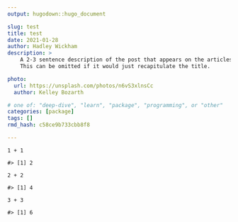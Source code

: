 ```yaml
---
output: hugodown::hugo_document

slug: test
title: test
date: 2021-01-28
author: Hadley Wickham
description: >
    A 2-3 sentence description of the post that appears on the articles page.
    This can be omitted if it would just recapitulate the title.

photo:
  url: https://unsplash.com/photos/n6vS3xlnsCc
  author: Kelley Bozarth

# one of: "deep-dive", "learn", "package", "programming", or "other"
categories: [package] 
tags: []
rmd_hash: c58ce9b733cbb8f8

---
```


<div class="highlight">

<pre class='chroma'><code class='language-r' data-lang='r'><span class='m'>1</span> <span class='o'>+</span> <span class='m'>1</span>

<span class='c'>#&gt; [1] 2</span>

<span class='m'>2</span> <span class='o'>+</span> <span class='m'>2</span>

<span class='c'>#&gt; [1] 4</span>

<span class='m'>3</span> <span class='o'>+</span> <span class='m'>3</span>

<span class='c'>#&gt; [1] 6</span>
</code></pre>

</div>

